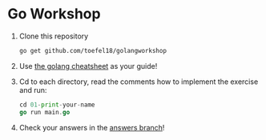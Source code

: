 # Go Workshop

1. Clone this repository

   ```bash
   go get github.com/toefel18/golangworkshop
   ```
1. Use [the golang cheatsheet](https://github.com/a8m/go-lang-cheat-sheet/blob/master/golang_refcard.pdf) 
as your guide!

1. Cd to each directory, read the comments how to implement the exercise and run:  

   ```go
   cd 01-print-your-name
   go run main.go
   ```

1. Check your answers in the [answers branch](https://github.com/toefel18/golangworkshop/tree/answers)! 
